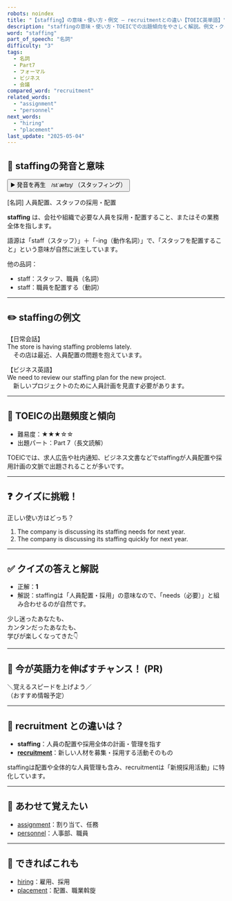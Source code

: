 ```yaml
---
robots: noindex
title: "【staffing】の意味・使い方・例文 ― recruitmentとの違い【TOEIC英単語】"
description: "staffingの意味・使い方・TOEICでの出題傾向をやさしく解説。例文・クイズ付きでrecruitmentとの違いもわかりやすく学べます。"
word: "staffing"
part_of_speech: "名詞"
difficulty: "3"
tags:
  - 名詞
  - Part7
  - フォーマル
  - ビジネス
  - 会議
compared_word: "recruitment"
related_words:
  - "assignment"
  - "personnel"
next_words:
  - "hiring"
  - "placement"
last_update: "2025-05-04"
---
```


## 🔰 staffingの発音と意味

<button class="play-audio" onclick="playTTS('staffing')">
  <span class="play-audio-main">
    ▶️ 発音を再生　/stˈæfɪŋ/
  </span>
  <span class="play-audio-sub">
    （スタッフィング）
  </span>
</button>

[名詞] 人員配置、スタッフの採用・配置

**staffing** は、会社や組織で必要な人員を採用・配置すること、またはその業務全体を指します。

語源は「staff（スタッフ）」＋「-ing（動作名詞）」で、「スタッフを配置すること」という意味が自然に派生しています。

他の品詞：  
- staff：スタッフ、職員（名詞）
- staff：職員を配置する（動詞）

---

## ✏️ staffingの例文

【日常会話】  
The store is having staffing problems lately.  
　その店は最近、人員配置の問題を抱えています。

【ビジネス英語】  
We need to review our staffing plan for the new project.  
　新しいプロジェクトのために人員計画を見直す必要があります。

---

## 🎯 TOEICの出題頻度と傾向

- 難易度：★★★☆☆
- 出題パート：Part 7（長文読解）

TOEICでは、求人広告や社内通知、ビジネス文書などでstaffingが人員配置や採用計画の文脈で出題されることが多いです。

---

## ❓ クイズに挑戦！

正しい使い方はどっち？

1. The company is discussing its staffing needs for next year.  
2. The company is discussing its staffing quickly for next year.

---

## ✅ クイズの答えと解説

- 正解：**1**
- 解説：staffingは「人員配置・採用」の意味なので、「needs（必要）」と組み合わせるのが自然です。

少し迷ったあなたも、  
カンタンだったあなたも、  
学びが楽しくなってきた👇️

---

## 🚀 今が英語力を伸ばすチャンス！ (PR)

<div class="info-center">
＼覚えるスピードを上げよう／<br>  
（おすすめ情報予定）
</div>

---

## 🤔  recruitment との違いは？

- **staffing**：人員の配置や採用全体の計画・管理を指す
- **[recruitment](/word/recruitment/)**：新しい人材を募集・採用する活動そのもの

staffingは配置や全体的な人員管理も含み、recruitmentは「新規採用活動」に特化しています。

---

## 🧩 あわせて覚えたい

- [assignment](/word/assignment/)：割り当て、任務
- [personnel](/word/personnel/)：人事部、職員

---

## 📖 できればこれも

- [hiring](/word/hiring/)：雇用、採用
- [placement](/word/placement/)：配置、職業斡旋

<!-- cvid: aid43_bid17 -->
